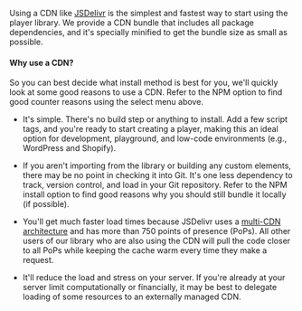 Using a CDN like [JSDelivr](https://jsdelivr.com) is the simplest and fastest way to start
using the player library. We provide a CDN bundle that includes all package dependencies,
and it's specially minified to get the bundle size as small as possible.

#### Why use a CDN?

So you can best decide what install method is best for you, we'll quickly look at some good
reasons to use a CDN. Refer to the NPM option to find good counter reasons using the select
menu above.

- It's simple. There's no build step or anything to install. Add a few script tags, and
  you're ready to start creating a player, making this an ideal option for development,
  playground, and low-code environments (e.g., WordPress and Shopify).

- If you aren't importing from the library or building any custom elements, there may be no
  point in checking it into Git. It's one less dependency to track, version control, and
  load in your Git repository. Refer to the NPM install option to find good reasons why you
  should still bundle it locally (if possible).

- You'll get much faster load times because JSDelivr uses a
  [multi-CDN architecture](https://www.jsdelivr.com/network/infographic) and has more than 750
  points of presence (PoPs). All other users of our library who are also using the CDN will pull
  the code closer to all PoPs while keeping the cache warm every time they make a request.

- It'll reduce the load and stress on your server. If you're already at your server limit
  computationally or financially, it may be best to delegate loading of some resources to an
  externally managed CDN.
